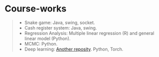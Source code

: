 # Course-works

>- Snake game: Java, swing, socket.
>- Cash register system: Java, swing.
>- Regression Analysis: Multiple linear regression (R) and general linear model (Python). 
>- MCMC: Python.
>- Deep learning: [Another reposity](https://github.com/XindiLiu/deep_learning_project). Python, Torch.